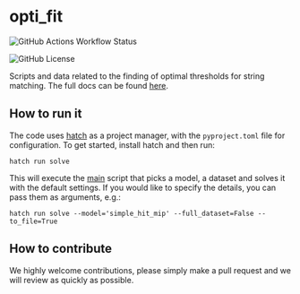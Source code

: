 # opti_fit

![GitHub Actions Workflow Status](https://img.shields.io/github/actions/workflow/status/RichardOberdieck/opti_fit/automatic_checks.yaml?branch=main)

![GitHub License](https://img.shields.io/github/license/RichardOberdieck/:repo)


Scripts and data related to the finding of optimal thresholds for string matching. The full docs can be found [here](https://richardoberdieck.github.io/opti_fit/).

## How to run it
The code uses [hatch](https://hatch.pypa.io/) as a project manager, with the `pyproject.toml` file for configuration. To get started, install hatch and then run:

```
hatch run solve
```

This will execute the [main](./opti_fit/main.py) script that picks a model, a dataset and solves it with the default settings. If you would like to specify the details, you can pass them as arguments, e.g.:

```
hatch run solve --model='simple_hit_mip' --full_dataset=False --to_file=True
```

## How to contribute

We highly welcome contributions, please simply make a pull request and we will review as quickly as possible.
